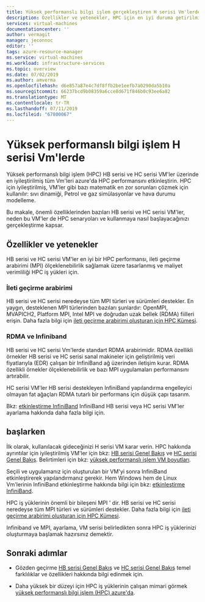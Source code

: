 ```yaml
---
title: Yüksek performanslı bilgi işlem gerçekleştiren H serisi Vm'lerde - Azure sanal makineler | Microsoft Docs
description: Özellikler ve yetenekler, HPC için en iyi duruma getirilmiş H serisi VM'ler hakkında bilgi edinin.
services: virtual-machines
documentationcenter: ''
author: vermagit
manager: jeconnoc
editor: ''
tags: azure-resource-manager
ms.service: virtual-machines
ms.workload: infrastructure-services
ms.topic: overview
ms.date: 07/02/2019
ms.author: amverma
ms.openlocfilehash: d6e857a87e4c7df8ffb2be1eefb7a0290da5b10a
ms.sourcegitcommit: 66237bcd9b08359a6cce8d671f846b0c93ee6a82
ms.translationtype: MT
ms.contentlocale: tr-TR
ms.lasthandoff: 07/11/2019
ms.locfileid: "67800067"
---
```

# <a name="high-performance-computing-on-h-series-vms"></a>Yüksek performanslı bilgi işlem H serisi Vm'lerde

Yüksek performanslı bilgi işlem (HPC) HB serisi ve HC serisi VM'ler üzerinde en iyileştirilmiş tüm Vm'leri azure'da HPC performansını etkinleştirin. HPC için iyileştirilmiş, VM'ler gibi bazı matematik en zor sorunları çözmek için kullanılır: sıvı dinamiği, Petrol ve gaz simülasyonlar ve hava durumu modelleme.

Bu makale, önemli özelliklerinden bazıları HB serisi ve HC serisi VM'ler, neden bu VM'ler de HPC senaryoları ve kullanmaya nasıl başlayacağınızı gerçekleştirme kapsar.

## <a name="features-and-capabilities"></a>Özellikler ve yetenekler

HB serisi ve HC serisi VM'ler en iyi bir HPC performansı, ileti geçirme arabirimi (MPI) ölçeklenebilirlik sağlamak üzere tasarlanmış ve maliyet verimliliği HPC iş yükleri için.

### <a name="message-passing-interface"></a>İleti geçirme arabirimi

HB serisi ve HC serisi neredeyse tüm MPI türleri ve sürümleri destekler. En yaygın, desteklenen MPI türlerinden bazıları şunlardır: OpenMPI, MVAPICH2, Platform MPI, Intel MPI ve doğrudan uzak bellek (RDMA) fiilleri erişin. Daha fazla bilgi için [ileti geçirme arabirimi oluşturan için HPC Kümesi](setup-mpi.md).

### <a name="rdma-and-infiniband"></a>RDMA ve Infiniband

HB serisi ve HC serisi Vm'lerde standart RDMA arabirimidir. RDMA özellikli örnekler HB serisi ve HC serisi sanal makineler için geliştirilmiş veri fiyatlarıyla (EDR) çalışan bir InfiniBand ağ üzerinden iletişim kurar. RDMA özellikli örnekler ölçeklenebilirlik ve bazı MPI uygulamaları performansını artırabilir.

HC serisi VM'ler HB serisi destekleyen InfiniBand yapılandırma engelleyici olmayan fat ağaçları RDMA tutarlı bir performans için düşük çapı tasarım.

Bkz: [etkinleştirme InfiniBand](enable-infiniband.md) InfiniBand HB serisi veya HC serisi VM'ler ayarlama hakkında daha fazla bilgi için.

## <a name="get-started"></a>başlarken

İlk olarak, kullanılacak gideceğinizi H serisi VM karar verin. HPC hakkında ayrıntılar için iyileştirilmiş VM'ler için bkz: [HB serisi Genel Bakış](hb-series-overview.md) ve [HC serisi Genel Bakış](hc-series-overview.md). Belirtimleri için bkz: [yüksek performanslı işlem VM boyutları](https://docs.microsoft.com/azure/virtual-machines/linux/sizes-hpc).

Seçili ve uygulamanız için oluşturulan bir VM'yi sonra InfiniBand etkinleştirerek yapılandırmanız gerekir. Hem Windows hem de Linux Vm'lerinin InfiniBand etkinleştirme hakkında bilgi için bkz: [etkinleştirme InfiniBand](enable-infiniband.md).

HPC iş yüklerinin önemli bir bileşeni MPI ' dir. HB serisi ve HC serisi neredeyse tüm MPI türleri ve sürümleri destekler. Daha fazla bilgi için [ileti geçirme arabirimi oluşturan için HPC Kümesi](setup-mpi.md).

Infiniband ve MPI, ayarlama, VM serisi belirledikten sonra HPC iş yüklerinizi oluşturmaya başlamak hazırsınız demektir.

## <a name="next-steps"></a>Sonraki adımlar

- Gözden geçirme [HB serisi Genel Bakış](hb-series-overview.md) ve [HC serisi Genel Bakış](hc-series-overview.md) temel farklılıklar ve özellikleri hakkında bilgi edinmek için.

- Daha yüksek bir düzeyi için HPC iş yüklerinin çalışan mimari görmek [yüksek performanslı bilgi işlem (HPC) azure'da](https://docs.microsoft.com/azure/architecture/topics/high-performance-computing/).
